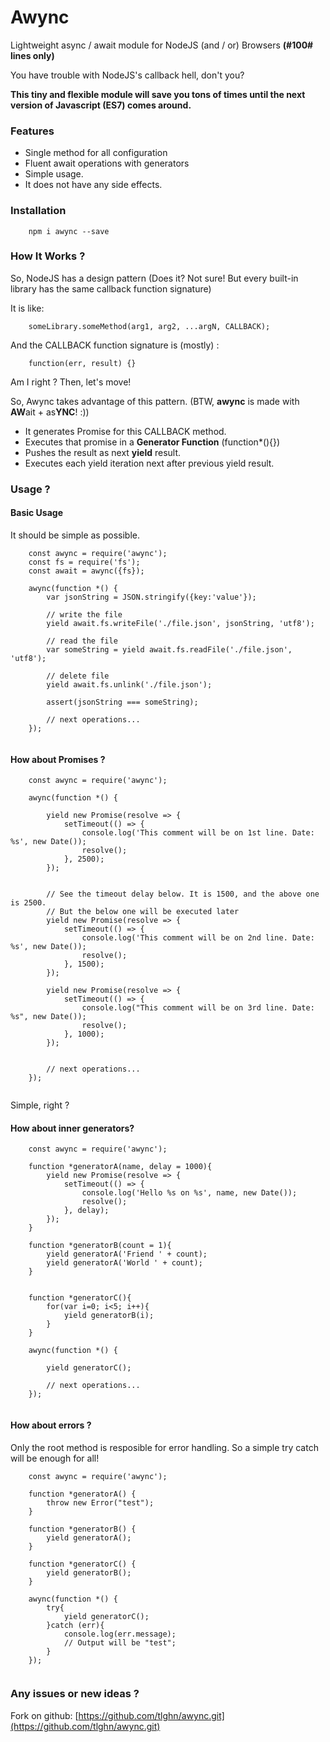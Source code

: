 # Awync
Lightweight async / await module for NodeJS (and / or) Browsers **(#100# lines only)**

You have trouble with NodeJS's callback hell, don't you?

**This tiny and flexible module will save you tons of times until the next version of Javascript (ES7) comes around.**

### Features
- Single method for all configuration
- Fluent await operations with generators
- Simple usage. 
- It does not have any side effects. 


### Installation

```
    npm i awync --save
```


### How It Works ?

So, NodeJS has a design pattern (Does it? Not sure! But every built-in library has the same callback function signature)

It is like:

```
    someLibrary.someMethod(arg1, arg2, ...argN, CALLBACK);
```

And the CALLBACK function signature is (mostly) :
```
    function(err, result) {}
```

Am I right ? Then, let's move!

So, Awync takes advantage of this pattern. (BTW, **awync** is made with **AW**ait + as**YNC**! :))
 
- It generates Promise for this CALLBACK method. 
- Executes that promise in a **Generator Function** (function*(){})
- Pushes the result as next **yield** result.
- Executes each yield iteration next after previous yield result.

### Usage ?

#### Basic Usage
It should be simple as possible.

```
    const awync = require('awync');
    const fs = require('fs');
    const await = awync({fs});
    
    awync(function *() {
        var jsonString = JSON.stringify({key:'value'});

        // write the file
        yield await.fs.writeFile('./file.json', jsonString, 'utf8');

        // read the file
        var someString = yield await.fs.readFile('./file.json', 'utf8');

        // delete file
        yield await.fs.unlink('./file.json');

        assert(jsonString === someString);
        
        // next operations...
    });
    
```

#### How about Promises ?

```
    const awync = require('awync');
    
    awync(function *() {
        
        yield new Promise(resolve => {
            setTimeout(() => {
                console.log('This comment will be on 1st line. Date: %s', new Date());
                resolve();
            }, 2500);
        });


        // See the timeout delay below. It is 1500, and the above one is 2500.
        // But the below one will be executed later
        yield new Promise(resolve => {
            setTimeout(() => {
                console.log('This comment will be on 2nd line. Date: %s', new Date());
                resolve();
            }, 1500);
        });

        yield new Promise(resolve => {
            setTimeout(() => {
                console.log("This comment will be on 3rd line. Date: %s", new Date());
                resolve();
            }, 1000);
        });

        
        // next operations...
    });
    
```

Simple, right ?

#### How about inner generators?

```
    const awync = require('awync');

    function *generatorA(name, delay = 1000){
        yield new Promise(resolve => {
            setTimeout(() => {
                console.log('Hello %s on %s', name, new Date());
                resolve();
            }, delay);
        });
    }

    function *generatorB(count = 1){
        yield generatorA('Friend ' + count);
        yield generatorA('World ' + count);
    }


    function *generatorC(){
        for(var i=0; i<5; i++){
            yield generatorB(i);
        }
    }

    awync(function *() {

        yield generatorC();

        // next operations...
    });
    
```



#### How about errors ?

Only the root method is resposible for error handling. 
So a simple try catch will be enough for all!

```
    const awync = require('awync');

    function *generatorA() {
        throw new Error("test");
    }
    
    function *generatorB() {
        yield generatorA();
    }
    
    function *generatorC() {
        yield generatorB();
    }
    
    awync(function *() {
        try{
            yield generatorC();
        }catch (err){
            console.log(err.message);
            // Output will be "test";
        }
    });
    
```


### Any issues or new ideas ? 

Fork on github: [https://github.com/tlghn/awync.git](https://github.com/tlghn/awync.git)